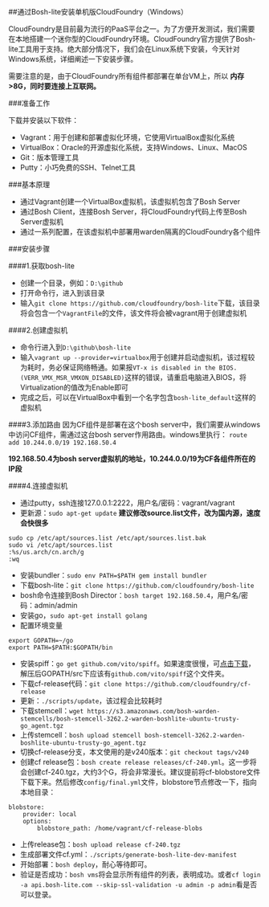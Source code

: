 ##通过Bosh-lite安装单机版CloudFoundry（Windows）

CloudFoundry是目前最为流行的PaaS平台之一。为了方便开发测试，我们需要在本地搭建一个迷你型的CloudFoundry环境。CloudFoundry官方提供了Bosh-lite工具用于支持。绝大部分情况下，我们会在Linux系统下安装，今天针对Windows系统，详细阐述一下安装步骤。

需要注意的是，由于CloudFoundry所有组件都部署在单台VM上，所以 __内存>8G，同时要连接上互联网。__

###准备工作

下载并安装以下软件：

* Vagrant：用于创建和部署虚拟化环境，它使用VirtualBox虚拟化系统
* VirtualBox：Oracle的开源虚拟化系统，支持Windows、Linux、MacOS
* Git：版本管理工具
* Putty：小巧免费的SSH、Telnet工具

###基本原理

* 通过Vagrant创建一个VirtualBox虚拟机，该虚拟机包含了Bosh Server
* 通过Bosh Client，连接Bosh Server，将CloudFoundry代码上传至Bosh Server虚拟机
* 通过一系列配置，在该虚拟机中部署用warden隔离的CloudFoundry各个组件

###安装步骤

####1.获取bosh-lite

* 创建一个目录，例如：`D:\github`
* 打开命令行，进入到该目录
* 输入`git clone https://github.com/cloudfoundry/bosh-lite`下载，该目录将会包含一个`VagrantFile`的文件，该文件将会被vagrant用于创建虚拟机

####2.创建虚拟机

* 命令行进入到`D:\github\bosh-lite`
* 输入`vagrant up --provider=virtualbox`用于创建并启动虚拟机，该过程较为耗时，务必保证网络畅通。如果报`VT-x is disabled in the BIOS.(VERR_VMX_MSR_VMXON_DISABLED)`这样的错误，请重启电脑进入BIOS，将Virtualization的值改为Enable即可
* 完成之后，可以在VirtualBox中看到一个名字包含`bosh-lite_default`这样的虚拟机

####3.添加路由
因为CF组件是部署在这个bosh server中，我们需要从windows中访问CF组件，需通过这台bosh server作用路由。windows里执行：
`route add 10.244.0.0/19 192.168.50.4`

__192.168.50.4为bosh server虚拟机的地址，10.244.0.0/19为CF各组件所在的IP段__

####4.连接虚拟机

* 通过putty，ssh连接127.0.0.1:2222，用户名/密码：vagrant/vagrant
* 更新源：`sudo apt-get update`
__建议修改source.list文件，改为国内源，速度会快很多__
```
sudo cp /etc/apt/sources.list /etc/apt/sources.list.bak
sudo vi /etc/apt/sources.list
:%s/us.arch/cn.arch/g
:wq
```

* 安装bundler：`sudo env PATH=$PATH gem install bundler`
* 下载bosh-lite：`git clone https://github.com/cloudfoundry/bosh-lite`
* bosh命令连接到Bosh Director：`bosh target 192.168.50.4`，用户名/密码：admin/admin
* 安装go，`sudo apt-get install golang`
* 配置环境变量
```
export GOPATH=~/go
export PATH=$PATH:$GOPATH/bin
```
* 安装spiff：`go get github.com/vito/spiff`。如果速度很慢，可[点击下载](http://pan.baidu.com/s/1GlEgQ)，解压后GOPATH/src下应该有`github.com/vito/spiff`这个文件夹。
* 下载cf-release代码：`git clone https://github.com/cloudfoundry/cf-release`
* 更新：`./scripts/update`，该过程会比较耗时
* 下载stemcell：`wget https://s3.amazonaws.com/bosh-warden-stemcells/bosh-stemcell-3262.2-warden-boshlite-ubuntu-trusty-go_agent.tgz`
* 上传stemcell：`bosh upload stemcell bosh-stemcell-3262.2-warden-boshlite-ubuntu-trusty-go_agent.tgz`
* 切换cf-release分支，本文使用的是v240版本：`git checkout tags/v240`
* 创建cf release包：`bosh create release releases/cf-240.yml`。这一步将会创建cf-240.tgz，大约3个G，将会非常漫长。建议提前将cf-blobstore文件下载下来。然后修改`config/final.yml`文件，blobstore节点修改一下，指向本地目录：
```
blobstore:
	provider: local
	options:
		blobstore_path: /home/vagrant/cf-release-blobs
```
* 上传release包：`bosh upload release cf-240.tgz`
* 生成部署文件cf.yml：`./scripts/generate-bosh-lite-dev-manifest`
* 开始部署：`bosh deploy`，耐心等待即可。
* 验证是否成功：`bosh vms`将会显示所有组件的列表，表明成功。或者`cf login -a api.bosh-lite.com --skip-ssl-validation -u admin -p admin`看是否可以登录。





